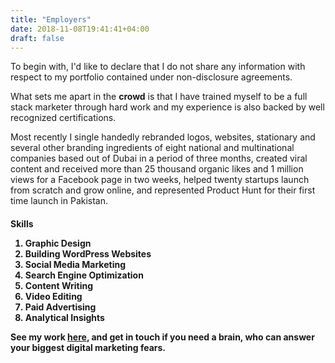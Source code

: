 ```yaml
---
title: "Employers"
date: 2018-11-08T19:41:41+04:00
draft: false
---
```


To begin with, I'd like to declare that I do not share any information with respect to my portfolio contained under non-disclosure agreements.<br>

What sets me apart in the <b>crowd</b> is that I have trained myself to be a full stack marketer through hard work and my experience is also backed by well recognized certifications.<br>

Most recently I single handedly rebranded logos, websites, stationary and several other branding ingredients of eight national and multinational companies based out of Dubai in a period of three months, created viral content and received more than 25 thousand organic likes and 1 million views for a Facebook page in two weeks, helped twenty startups launch from scratch and grow online, and represented Product Hunt for their first time launch in Pakistan.<br>

<h4>Skills<h/4>
<ol>
  <li>Graphic Design</li>  
  <li>Building WordPress Websites</li>
  <li>Social Media Marketing</li>
  <li>Search Engine Optimization</li>
  <li>Content Writing</li>
  <li>Video Editing</li>
  <li>Paid Advertising</li>  
  <li>Analytical Insights</li>
</ol>  

See my work <a href="https://wasim.co/work/">here</a>, and get in touch if you need a brain, who can answer your biggest digital marketing fears.
